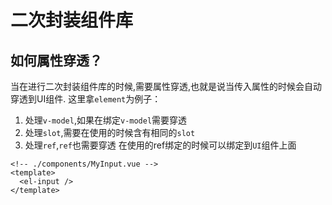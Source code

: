 # 二次封装组件库

## 如何属性穿透？
当在进行二次封装组件库的时候,需要属性穿透,也就是说当传入属性的时候会自动穿透到UI组件.
这里拿`element`为例子：
1. 处理`v-model`,如果在绑定`v-model`需要穿透
2. 处理`slot`,需要在使用的时候含有相同的`slot`
3. 处理`ref`,`ref`也需要穿透 在使用的ref绑定的时候可以绑定到`UI`组件上面
```vue
<!-- ./components/MyInput.vue -->
<template>
  <el-input />
</template>

```

